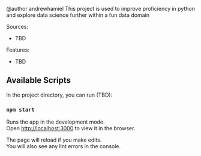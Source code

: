 @author andrewhamiel
This project is used to improve proficiency in python and explore data science further within a fun data domain

Sources:
- TBD

Features:
- TBD

## Available Scripts

In the project directory, you can run (TBD):

### `npm start`

Runs the app in the development mode.<br />
Open [http://localhost:3000](http://localhost:3000) to view it in the browser.

The page will reload if you make edits.<br />
You will also see any lint errors in the console.